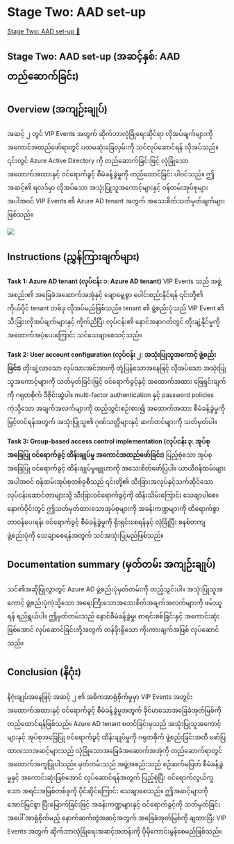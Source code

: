# Stage Two: AAD set-up

[Stage Two: AAD set-up 🔗](https://www.coursera.org/learn/advanced-cybersecurity-concepts-and-capstone-project/supplement/bRtTr/stage-two-aad-set-up)

## Stage Two: AAD set-up (အဆင့်နှစ်: AAD တည်ဆောက်ခြင်း)

## Overview (အကျဉ်းချုပ်)

အဆင့် ၂ တွင် VIP Events အတွက် ဆိုက်ဘာလုံခြုံရေးဆိုင်ရာ လိုအပ်ချက်များကို အကောင်အထည်ဖော်ရာတွင် ပထမဆုံးခြေလှမ်းကို သင်လုပ်ဆောင်ရန် လိုအပ်သည်။ ၎င်းတွင် Azure Active Directory ကို တည်ဆောက်ခြင်းဖြင့် လုံခြုံသော အထောက်အထားနှင့် ဝင်ရောက်ခွင့် စီမံခန့်ခွဲမှုကို တည်ထောင်ခြင်း ပါဝင်သည်။ ဤအဆင့်၏ ရလဒ်မှာ လိုအပ်သော အသုံးပြုသူအကောင့်များနှင့် ဝန်ထမ်းအုပ်စုများအပါအဝင် VIP Events ၏ Azure AD tenant အတွက် အသေးစိတ်သတ်မှတ်ချက်များ ဖြစ်သည်။

<img src="https://d3c33hcgiwev3.cloudfront.net/imageAssetProxy.v1/GC_WyId0QrSaOOZjPdGZjQ_960331039e0d43af94b5ab0499d439e1_C8M4L1_Item7_Img1.PNG.jpg?expiry=1744416000000&hmac=LB0W3lKlvpclCg2pd-kKiBgZ53_pV9M5Zy7fY811eGg">

## Instructions (ညွှန်ကြားချက်များ)

**Task 1: Azure AD tenant (လုပ်ငန်း ၁: Azure AD tenant)**
VIP Events သည် အဖွဲ့အစည်း၏ အခြေခံအဆောက်အအုံနှင့် ချောမွေ့စွာ ပေါင်းစည်းနိုင်ရန် ၎င်းတို့၏ ကိုယ်ပိုင် tenant တစ်ခု လိုအပ်မည်ဖြစ်သည်။ tenant ၏ ဖွဲ့စည်းပုံသည် VIP Event ၏ သီးခြားလိုအပ်ချက်များနှင့် ကိုက်ညီပြီး လုပ်ငန်း၏ နောင်အနာဂတ်တွင် တိုးချဲ့နိုင်မှုကို အထောက်အပံ့ပေးကြောင်း သင်သေချာစေသင့်သည်။

**Task 2: User account configuration (လုပ်ငန်း ၂: အသုံးပြုသူအကောင့် ဖွဲ့စည်းခြင်း)**
တိုးချဲ့လာသော လုပ်သားအင်အားကို တုံ့ပြန်သောအနေဖြင့် လိုအပ်သော အသုံးပြုသူအကောင့်များကို သတ်မှတ်ခြင်းဖြင့် ဝင်ရောက်ခွင့်နှင့် အထောက်အထား ဖြေရှင်းချက်ကို ဂရုတစိုက် ဒီဇိုင်းဆွဲပါ။ multi-factor authentication နှင့် password policies ကဲ့သို့သော အချက်အလက်များကို ထည့်သွင်းစဉ်းစား၍ အထောက်အထား စီမံခန့်ခွဲမှုကို မြှင့်တင်ရန်အတွက် အသုံးပြုသူ၏ ဂုဏ်သတ္တိများနှင့် ဆက်တင်များကို သတ်မှတ်ပါ။

**Task 3: Group-based access control implementation (လုပ်ငန်း ၃: အုပ်စုအခြေပြု ဝင်ရောက်ခွင့် ထိန်းချုပ်မှု အကောင်အထည်ဖော်ခြင်း)**
ပြည့်စုံသော အုပ်စုအခြေပြု ဝင်ရောက်ခွင့် ထိန်းချုပ်မှုဗျူဟာကို အသေးစိတ်ဖော်ပြပါ။ ယာယီဝန်ထမ်းများအပါအဝင် ဝန်ထမ်းအုပ်စုတစ်ခုစီသည် ၎င်းတို့၏ သီးခြားအလုပ်နှင့်သက်ဆိုင်သော လုပ်ငန်းဆောင်တာများသို့ သီးခြားဝင်ရောက်ခွင့်ကို ထိန်းသိမ်းကြောင်း သေချာပါစေ။ နောက်ပိုင်းတွင် ဤသတ်မှတ်ထားသောအုပ်စုများကို အခန်းကဏ္ဍများကို ထိရောက်စွာ တာဝန်ပေးရန်၊ ဝင်ရောက်ခွင့် စီမံခန့်ခွဲမှုကို ရိုးရှင်းစေရန်နှင့် လုံခြုံပြီး စနစ်တကျ ဖွဲ့စည်းပုံကို သေချာစေရန်အတွက် သင်အသုံးပြုမည်ဖြစ်သည်။

## Documentation summary (မှတ်တမ်း အကျဉ်းချုပ်)

သင်၏အဆိုပြုလွှာတွင် Azure AD ဖွဲ့စည်းပုံမှတ်တမ်းကို ထည့်သွင်းပါ။ အသုံးပြုသူအကောင့် ဖွဲ့စည်းပုံကဲ့သို့သော အရေးကြီးသောအသေးစိတ်အချက်အလက်များကို ဖမ်းယူရန် ရည်ရွယ်ပါ။ ဤမှတ်တမ်းသည် နောင်စီမံခန့်ခွဲမှု၊ စာရင်းစစ်ခြင်းနှင့် အကောင်းဆုံးဖြစ်အောင် လုပ်ဆောင်ခြင်းတို့အတွက် တန်ဖိုးရှိသော ကိုးကားချက်အဖြစ် လုပ်ဆောင်သည်။

## Conclusion (နိဂုံး)

နိဂုံးချုပ်အနေဖြင့် အဆင့် ၂ ၏ အဓိကအာရုံစိုက်မှုမှာ VIP Events အတွင်း အထောက်အထားနှင့် ဝင်ရောက်ခွင့် စီမံခန့်ခွဲမှုအတွက် ခိုင်မာသောအခြေခံအုတ်မြစ်ကို တည်ထောင်ရန်ဖြစ်သည်။ Azure AD tenant စတင်ခြင်းမှသည် အသုံးပြုသူအကောင့်များနှင့် အုပ်စုအခြေပြု ဝင်ရောက်ခွင့် ထိန်းချုပ်မှုကို ဂရုတစိုက် ဖွဲ့စည်းခြင်းအထိ ဖော်ပြထားသောအဆင့်များသည် လုံခြုံသောအခြေခံအဆောက်အအုံကို တည်ဆောက်ရာတွင် အထောက်အကူပြုပါသည်။ မှတ်တမ်းသည် အဖွဲ့အစည်းသည် စဉ်ဆက်မပြတ် စီမံခန့်ခွဲမှုနှင့် အကောင်းဆုံးဖြစ်အောင် လုပ်ဆောင်ရန်အတွက် ပြည့်စုံပြီး ဝင်ရောက်လွယ်ကူသော အရင်းအမြစ်တစ်ခုကို ပိုင်ဆိုင်ကြောင်း သေချာစေသည်။ ဤအဆင့်များကို အောင်မြင်စွာ ပြီးမြောက်ခြင်းဖြင့် အခန်းကဏ္ဍများနှင့် ဝင်ရောက်ခွင့်ကို သတ်မှတ်ခြင်းအပေါ် အာရုံစိုက်မည့် နောက်ဆက်တွဲအဆင့်အတွက် အခြေခံအုတ်မြစ်ကို ချထားပြီး VIP Events အတွက် ဆိုက်ဘာလုံခြုံရေးအဆင့်အတန်းကို ပိုမိုကောင်းမွန်စေမည်ဖြစ်သည်။

